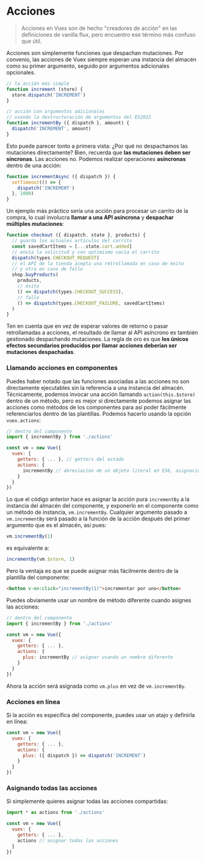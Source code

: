 # Acciones

> Acciones en Vuex son de hecho "creadores de acción" en las definiciones de vanilla flux, pero encuentro ese término más confuso que útil.

Acciones son simplemente funciones que despachan mutaciones. Por convenio, las acciones de Vuex siempre esperan una instancia del almacén como su primer argumento, seguido por argumentos adicionales opcionales.

``` js
// la acción más simple
function increment (store) {
  store.dispatch('INCREMENT')
}

// acción con argumentos adicionales
// usando la destructuración de argumentos del ES2015
function incrementBy ({ dispatch }, amount) {
  dispatch('INCREMENT', amount)
}
```

Esto puede parecer tonto a primera vista: ¿Por qué no despachamos las mutaciones directamente? Bien, recuerda que **las mutaciones deben ser síncronas**. Las acciones no. Podemos realizar operaciones **asíncronas** dentro de una acción:

``` js
function incrementAsync ({ dispatch }) {
  setTimeout(() => {
    dispatch('INCREMENT')
  }, 1000)
}
```

Un ejemplo más práctico sería una acción para procesar un carrito de la compra, lo cual involucra **llamar a una API asíncrona** y **despachar múltiples mutaciones**:

``` js
function checkout ({ dispatch, state }, products) {
  // guarda los actuales artículos del carrito
  const savedCartItems = [...state.cart.added]
  // envía la solicitud y con optimismo vacía el carrito
  dispatch(types.CHECKOUT_REQUEST)
  // el API de la tienda acepta una retrollamada en caso de éxito
  // y otra en caso de fallo
  shop.buyProducts(
    products,
    // éxito
    () => dispatch(types.CHECKOUT_SUCCESS),
    // fallo
    () => dispatch(types.CHECKOUT_FAILURE, savedCartItems)
  )
}
```

Ten en cuenta que en vez de esperar valores de retorno o pasar retrollamadas a acciones, el resultado de llamar al API asíncrono es también gestionado despachando mutaciones. La regla de oro es que **los únicos efectos secundarios producidos por llamar acciones deberían ser mutaciones despachadas**.

### Llamando acciones en componentes

Puedes haber notado que las funciones asociadas a las acciones no son directamente ejecutables sin la referencia a una instancia del almacén. Técnicamente, podemos invocar una acción llamando `action(this.$store)` dentro de un método, pero es mejor si directamente podemos asignar las acciones como métodos de los componentes para así poder fácilmente referenciarlos dentro de las plantillas. Podemos hacerlo usando la opción `vuex.actions`:

``` js
// dentro del componente
import { incrementBy } from './actions'

const vm = new Vue({
  vuex: {
    getters: { ... }, // getters del estado
    actions: {
      incrementBy // abreviación de un objeto literal en ES6, asignación usando el mismo nombre
    }
  }
})
```

Lo que el código anterior hace es asignar la acción pura `incrementBy` a la instancia del almacén del componente, y exponerlo en el componente como un método de instancia, `vm.incrementBy`. Cualquier argumento pasado a `vm.incrementBy` será pasado a la función de la acción después del primer argumento que es el almacén, así pues:

``` js
vm.incrementBy(1)
```

es equivalente a:

``` js
incrementBy(vm.$store, 1)
```

Pero la ventaja es que se puede asignar más fácilmente dentro de la plantilla del componente:

``` html
<button v-on:click="incrementBy(1)">incrementar por uno</button>
```

Puedes obviamente usar un nombre de método diferente cuando asignes las acciones:

``` js
// dentro del componente
import { incrementBy } from './actions'

const vm = new Vue({
  vuex: {
    getters: { ... },
    actions: {
      plus: incrementBy // asignar usando un nombre diferente
    }
  }
})
```

Ahora la acción será asignada como `vm.plus` en vez de `vm.incrementBy`.

### Acciones en línea

Si la acción es específica del componente, puedes usar un atajo y definirla en línea:

``` js
const vm = new Vue({
  vuex: {
    getters: { ... },
    actions: {
      plus: ({ dispatch }) => dispatch('INCREMENT')
    }
  }
})
```

### Asignando todas las acciones

Si simplemente quieres asignar todas las acciones compartidas:

``` js
import * as actions from './actions'

const vm = new Vue({
  vuex: {
    getters: { ... },
    actions // asignar todas las acciones
  }
})
```

